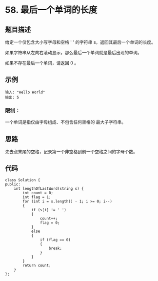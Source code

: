 # 58. 最后一个单词的长度

## 题目描述

给定一个仅包含大小写字母和空格 ' ' 的字符串 s，返回其最后一个单词的长度。

如果字符串从左向右滚动显示，那么最后一个单词就是最后出现的单词。

如果不存在最后一个单词，请返回 0 。

## 示例

```
输入: "Hello World"
输出: 5
```

### 限制：

一个单词是指仅由字母组成、不包含任何空格的 最大子字符串。

## 思路

先去点末尾的空格，记录第一个非空格到前一个空格之间的字母个数。

## 代码

```
class Solution {
public:
    int lengthOfLastWord(string s) {
        int count = 0;
        int flag = 1;
        for (int i = s.length() - 1; i >= 0; i--)
        {
            if (s[i] != ' ')
            {
                count++;
                flag = 0;
            }
            else
            {
                if (flag == 0)
                {
                    break;
                }
            }
        }
        return count;
    }
};
```

